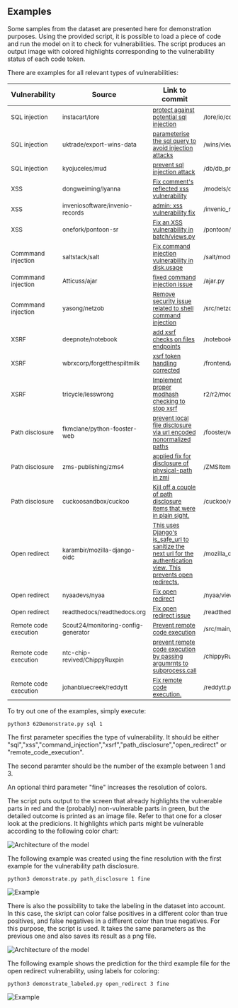 
## Examples

Some samples from the dataset are presented here for demonstration purposes. Using the provided script, it is possible to load a piece of code and run the model on it to check for vulnerabilities. The script produces an output image with colored highlights corresponding to the vulnerability status of each code token.

There are examples for all relevant types of vulnerabilities:

| Vulnerability        | Source  | Link to commit   | Changed file | Example file |
| ---------------------|-------- |------------------| -------------| -------------|
|<sub> SQL injection </sub> | <sub>instacart/lore</sub> | <sub> [protect against potential sql injection](https://github.com/instacart/lore/commit/a0a5fd945a8bf128d4b9fb6a3ebc6306f82fa4d0) </sub> | <sub> /lore/io/connection.py </sub> | <sub> sql-1.py </sub> | 
|<sub>  SQL injection </sub> | <sub>uktrade/export-wins-data</sub> | <sub>[parameterise the sql query to avoid injection attacks ](https://github.com/uktrade/export-wins-data/commit/307587cc00d2290a433bf74bd305aecffcbb05a2) </sub> | <sub> /wins/views/flat_csv.py </sub> | <sub> sql-2.py </sub> | 
|<sub> SQL injection </sub> | <sub> kyojuceles/mud </sub> | <sub> [prevent sql injection attack](https://github.com/kyojuceles/mud/commit/47f5aa6aa2e82de7ce2a440aea870958edf0ae77) </sub> | <sub> /db/db_processor_mysql.py </sub> | <sub> sql-3.py </sub> |
|<sub> XSS </sub> | <sub> dongweiming/lyanna </sub> | <sub> [Fix comment's reflected xss vulnerability](https://github.com/dongweiming/lyanna/commit/fcefac79e4b7601e81a3b3fe0ad26ab18ee95d7d) </sub> | <sub> /models/comment.py </sub> | <sub> xss-1.py </sub> |
|<sub> XSS </sub> | <sub> inveniosoftware/invenio-records </sub> | <sub> [admin: xss vulnerability fix](https://github.com/inveniosoftware/invenio-records/commit/361def20617cde5a1897c2e81b70bfadaabae608) </sub> | <sub> /invenio_records/admin.py </sub> | <sub> xss-2.py </sub> |
|<sub> XSS </sub> | <sub> onefork/pontoon-sr</sub> | <sub>[Fix an XSS vulnerability in batch/views.py](https://github.com/onefork/pontoon-sr/commit/fc07ed9c68e08d41f74c078b4e7727f1a0888be8) </sub> | <sub> /pontoon/batch/views.py</sub> | <sub> xss-3.py </sub> |
|<sub> Commmand injection </sub> | <sub> saltstack/salt </sub> | <sub> [Fix command injection vulnerability in disk.usage ](https://github.com/saltstack/salt/commit/ebdef37b7e5d2b95a01d34b211c61c61da67e46a) </sub> | <sub>/salt/modules/disk.py </sub> | <sub> command_injection-1.py </sub> |
|<sub> Commmand injection </sub> | <sub> Atticuss/ajar </sub> | <sub>[fixed command injection issue](https://github.com/Atticuss/ajar/commit/5ed8aba271ad20e6168f2e3bd6c25ba89b84484f) </sub> | <sub>/ajar.py </sub> | <sub>command_injection-2.py </sub> |
|<sub> Commmand injection </sub> | <sub>yasong/netzob </sub> | <sub> [Remove security issue related to shell command injection](https://github.com/yasong/netzob/commit/557abf64867d715497979b029efedbd2777b912e) </sub> | <sub> /src/netzob/Simulator/Channels/RawEthernetClient.py </sub> | <sub> command_injection-3.py </sub> |
|<sub> XSRF </sub> | <sub> deepnote/notebook </sub> | <sub> [add xsrf checks on files endpoints ](https://github.com/deepnote/notebook/commit/d7becafd593c2958d8a241928412ddf4ba801a42) </sub> | <sub> /notebook/files/handlers.py </sub> | <sub>xsrf-1.py </sub> |
|<sub> XSRF </sub> | <sub> wbrxcorp/forgetthespiltmilk </sub> | <sub> [xsrf token handling corrected ](https://github.com/wbrxcorp/forgetthespiltmilk/commit/51bed3f7f01079d91864ddc386a73eb3e1ca634b) </sub> | <sub> /frontend/app.py  </sub> | <sub>xsrf-2.py </sub> |
|<sub> XSRF </sub> | <sub> tricycle/lesswrong </sub> | <sub> [Implement proper modhash checking to stop xsrf ](https://github.com/tricycle/lesswrong/commit/ef303fe078c60d964e3f9e87d3da1a67fecd2c2b) </sub> | <sub>  r2/r2/models/account.py </sub> | <sub>xsrf-3.py </sub> |
|<sub>  Path disclosure </sub> | <sub>fkmclane/python-fooster-web</sub> | <sub> [prevent local file disclosure via url encoded nonormalized paths](https://github.com/fkmclane/python-fooster-web/commit/80202a6d3788ad1212a162d19785c600025e6aa4) </sub> | <sub>/fooster/web/file.py</sub> | <sub>path_disclosure-1.py </sub> |
|<sub>  Path disclosure </sub> | <sub>zms-publishing/zms4</sub> | <sub> [applied fix for disclosure of physical-path in zmi](https://github.com/zms-publishing/zms4/commit/3f28620d475220dfdb06f79787158ac50727c61a) </sub> | <sub> /ZMSItem.py </sub> | <sub>path_disclosure-2.py </sub> |
|<sub>  Path disclosure </sub> | <sub> cuckoosandbox/cuckoo </sub> | <sub> [Kill off a couple of path disclosure items that were in plain sight.](https://github.com/cuckoosandbox/cuckoo/commit/168cabf86730d56b7fa319278bf0f0034052666a) </sub> | <sub>/cuckoo/web/controllers/submission/api.py </sub> | <sub>path_disclosure-3.py </sub> |
|<sub>  Open redirect </sub> | <sub> karambir/mozilla-django-oidc </sub> | <sub> [This uses Django's is_safe_url to sanitize the next url for the authentication view. This prevents open redirects.](https://github.com/karambir/mozilla-django-oidc/commit/22b6ecb953bbf40f0394a8bfd41d71a3f16e3465) </sub> | <sub> /mozilla_django_oidc/views.py</sub> | <sub>open_redirect-1.py </sub> |
|<sub>  Open redirect </sub> | <sub> nyaadevs/nyaa </sub> | <sub> [Fix open redirect](https://github.com/nyaadevs/nyaa/commit/b2ddba994ca5e78fa5dcbc0e00d6171a44b0b338) </sub> | <sub>/nyaa/views/account.py </sub> | <sub>open_redirect-2.py </sub> |
|<sub>  Open redirect </sub> | <sub> readthedocs/readthedocs.org </sub> | <sub> [Fix open redirect issue ](https://github.com/readthedocs/readthedocs.org/commit/e3bccfc582beb57800c33e4f0afe01351733f2a5) </sub> | <sub> /readthedocs/redirects/models.py</sub> | <sub>open_redirect-3.py </sub> |
|<sub>  Remote code execution </sub> | <sub>Scout24/monitoring-config-generator  </sub> | <sub> [Prevent remote code execution ](https://github.com/Scout24/monitoring-config-generator/commit/2191fe6c5a850ddcf7a78f7913881cef1677500d) </sub> | <sub>/src/main/python/monitoring_config_generator/yaml_tools/readers.py </sub> | <sub>remote_code_execution-1.py </sub> |
|<sub>  Remote code execution </sub> | <sub> ntc-chip-revived/ChippyRuxpin </sub> | <sub> [prevent remote code execution by passing argumrnts to subprocess.call](https://github.com/ntc-chip-revived/ChippyRuxpin/commit/0cd7d78e4d806852fd75fee03c24cce322f76014) </sub> | <sub> /chippyRuxpin.py </sub> | <sub>remote_code_execution-2.py </sub> |
|<sub>  Remote code execution </sub> | <sub>  johanbluecreek/reddytt</sub> | <sub> [Fix remote code execution. ](https://github.com/johanbluecreek/reddytt/commit/bd037e882d675ea27b96d41faf0deeac6563695c) </sub> | <sub> /reddytt.py</sub> | <sub>remote_code_execution-3.py </sub> |



To try out one of the examples, simply execute:

```
python3 62Demonstrate.py sql 1
```

The first parameter specifies the type of vulnerability. It should be either "sql","xss","command_injection","xsrf","path_disclosure","open_redirect" or "remote_code_execution".

The second paramter should be the number of the example between 1 and 3. 

An optional third parameter "fine" increases the resolution of colors. 

The script puts output to the screen that already highlights the vulnerable parts in red and the (probably) non-vulnerable parts in green, but the detailed outcome is printed as an image file. Refer to that one for a closer look at the predicions. It highlights which parts might be vulnerable according to the following color chart:

![Architecture of the model](https://github.com/LauraWartschinski/VulnerabilityDetection/blob/master/img/colorkey.png)

The following example was created using the fine resolution with the first example for the vulnerability path disclosure.

```
python3 demonstrate.py path_disclosure 1 fine
```

![Example](https://github.com/LauraWartschinski/VulnerabilityDetection/blob/master/img/examplePathDisclosure.png)

There is also the possibility to take the labeling in the dataset into account. In this case, the skript can color false positives in a different color than true positives, and false negatives in a different color than true negatives. For this purpose, the script is used. It takes the same parameters as the previous one and also saves its result as a png file.


![Architecture of the model](https://github.com/LauraWartschinski/VulnerabilityDetection/blob/master/img/colorkeylabeled.png)


The following example shows the prediction for the third example file for the open redirect vulnerability, using labels for coloring:

```
python3 demonstrate_labeled.py open_redirect 3 fine
```

![Example](https://github.com/LauraWartschinski/VulnerabilityDetection/blob/master/img/exampleOpenRedirect.png)
